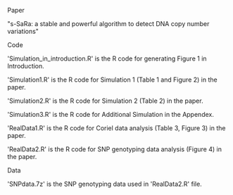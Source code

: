 Paper

"s-SaRa: a stable and powerful algorithm to detect DNA copy number variations"

Code

'Simulation_in_introduction.R' is the R code for generating Figure 1 in Introduction.

'Simulation1.R' is the R code for Simulation 1 (Table 1 and Figure 2) in the paper.

'Simulation2.R' is the R code for Simulation 2 (Table 2) in the paper.

'Simulation3.R' is the R code for Additional Simulation in the Appendex.

'RealData1.R' is the R code for Coriel data analysis (Table 3, Figure 3) in the paper.

'RealData2.R' is the R code for SNP genotyping data analysis (Figure 4) in the paper.

Data

'SNPdata.7z' is the SNP genotyping data used in 'RealData2.R' file.
